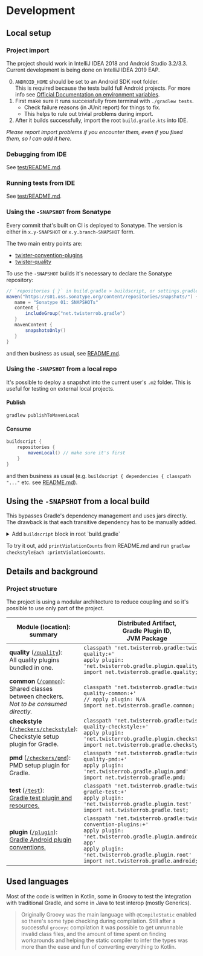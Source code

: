 # Development

## Local setup

### Project import
The project should work in IntelliJ IDEA 2018 and Android Studio 3.2/3.3.
Current development is being done on IntelliJ IDEA 2019 EAP.

0. `ANDROID_HOME` should be set to an Android SDK root folder.  
   This is required because the tests build full Android projects.
   For more info see [Official Documentation on environment variables](https://developer.android.com/studio/command-line/variables).
1. First make sure it runs successfully from terminal with `./gradlew tests`.
   * Check failure reasons (in JUnit report) for things to fix.
   * This helps to rule out trivial problems during import.
2. After it builds successfully, import the root `build.gradle.kts` into IDE.

*Please report import problems if you encounter them, even if you fixed them, so I can add it here.*

### Debugging from IDE
See [test/README.md](../test/README.md).

### Running tests from IDE
See [test/README.md](../test/README.md).


### Using the `-SNAPSHOT` from Sonatype
Every commit that's built on CI is deployed to Sonatype. The version is either in `x.y-SNAPSHOT` or `x.y.branch-SNAPSHOT` form.

The two main entry points are:
 * [twister-convention-plugins](https://s01.oss.sonatype.org/service/local/repositories/snapshots/content/net/twisterrob/gradle/twister-convention-plugins/)
 * [twister-quality](https://s01.oss.sonatype.org/service/local/repositories/snapshots/content/net/twisterrob/gradle/twister-quality/)

To use the `-SNAPSHOT` builds it's necessary to declare the Sonatype repository:
```gradle
// `repositories { }` in build.gradle > buildscript, or settings.gradle > pluginManagement, or buildSrc > build.gradle
maven("https://s01.oss.sonatype.org/content/repositories/snapshots/") {
   name = "Sonatype 01: SNAPSHOTs"
   content {
       includeGroup("net.twisterrob.gradle")
   }
   mavenContent {
       snapshotsOnly()
   }
}
```
and then business as usual, see [README.md](../README.md#quick-setup).


### Using the `-SNAPSHOT` from a local repo
It's possible to deploy a snapshot into the current user's `.m2` folder.
This is useful for testing on external local projects.

#### Publish
```console
gradlew publishToMavenLocal
```

#### Consume
```gradle
buildscript {
	repositories {
		mavenLocal() // make sure it's first
	}
}
```
and then business as usual (e.g. `buildscript { dependencies { classpath "..."` etc. see [README.md](../README.md#quick-setup)).


## Using the `-SNAPSHOT` from a local build
This bypasses Gradle's dependency management and uses jars directly. The drawback is that each transitive dependency has to be manually added.

<details>
	<summary>Add <code>buildscript</code> block in root `build.gradle`</summary>

```gradle
buildscript {
	repositories {
		mavenCentral()
		def repoRoot = file($/P:\projects\workspace\net.twisterrob.gradle-quality/$).toURI()
		ivy {
			url = repoRoot
			patternLayout {
				artifact '[artifact]/build/libs/[artifact]-[revision](-[classifier]).[ext]'
			}
		}
		ivy {
			url = repoRoot
			patternLayout {
				artifact 'checkers/[artifact]/build/libs/[artifact]-[revision](-[classifier]).[ext]'
			}
		}
	}
	dependencies {
		configurations.classpath.resolutionStrategy.cacheChangingModulesFor 0, 'seconds' // -SNAPSHOT
		def VERSION_QUALITY='0.2-SNAPSHOT'
		classpath "net.twisterrob.gradle:twister-quality:${VERSION_QUALITY}"
		classpath "net.twisterrob.gradle:twister-quality-common:${VERSION_QUALITY}"
		classpath "net.twisterrob.gradle:twister-quality-checkstyle:${VERSION_QUALITY}"
		classpath "net.twisterrob.gradle:twister-quality-pmd:${VERSION_QUALITY}"
		classpath "se.bjurr.violations:violations-lib:1.50"
		// ... maybe more transitive dependencies
	}
}
```
</details>

To try it out, add `printViolationCounts` from README.md and run `gradlew checkstyleEach :printViolationCounts`.


## Details and background


### Project structure
The project is using a modular architecture to reduce coupling and so it's possible to use only part of the project.

| Module (location): summary | Distributed Artifact,<br>Gradle Plugin ID,<br>JVM Package |
| --- | --- |
| **quality** ([`/quality`](../quality)):<br>All quality plugins bundled in one.<br> |`classpath 'net.twisterrob.gradle:twister-quality:+'`<br>`apply plugin: 'net.twisterrob.gradle.plugin.quality'`<br>`import net.twisterrob.gradle.quality;` |
| **common** ([`/common`](../common)):<br>Shared classes between checkers.<br>_Not to be consumed directly._ | `classpath 'net.twisterrob.gradle:twister-quality-common:+'`<br>`// apply plugin: N/A`<br>`import net.twisterrob.gradle.common;` |
| **checkstyle** ([`/checkers/checkstyle`](../checkers/checkstyle)):<br>Checkstyle setup plugin for Gradle. | `classpath 'net.twisterrob.gradle:twister-quality-checkstyle:+'`<br>`apply plugin: 'net.twisterrob.gradle.plugin.checkstyle'`<br>`import net.twisterrob.gradle.checkstyle;` |
| **pmd** ([`/checkers/pmd`](../checkers/pmd)):<br>PMD setup plugin for Gradle. | `classpath 'net.twisterrob.gradle:twister-quality-pmd:+'`<br>`apply plugin: 'net.twisterrob.gradle.plugin.pmd'`<br>`import net.twisterrob.gradle.pmd;` |
| **test** ([`/test`](../test)):<br>[Gradle test plugin and resources.](../test/README.md) | `classpath 'net.twisterrob.gradle:twister-gradle-test:+'`<br>`apply plugin: 'net.twisterrob.gradle.plugin.test'`<br>`import net.twisterrob.gradle.test;` |
| **plugin** ([`/plugin`](../plugin)):<br>[Gradle Android plugin conventions.](../plugin/README.md) | `classpath 'net.twisterrob.gradle:twister-convention-plugins:+'`<br>`apply plugin: 'net.twisterrob.gradle.plugin.android-app'`<br>`apply plugin: 'net.twisterrob.gradle.plugin.root'`<br>`import net.twisterrob.gradle.android;` |


## Used languages
Most of the code is written in Kotlin, some in Groovy to test the integration with traditional Gradle, and some in Java to test interop (mostly Generics).

> Originally Groovy was the main language with `@CompileStatic` enabled so there's some type checking during compilation. Still after a successful `groovyc` compilation it was possible to get unrunnable invalid class files, and the amount of time spent on finding workarounds and helping the static compiler to infer the types was more than the ease and fun of converting everything to Kotlin.
